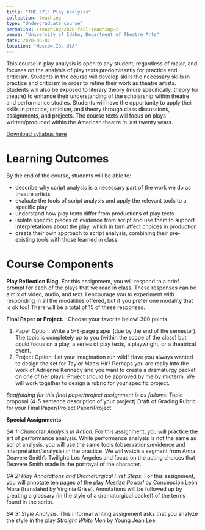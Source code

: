```yaml
---
title: "THE 371: Play Analysis"
collection: teaching
type: "Undergraduate course"
permalink: /teaching/2020-fall-teaching-2
venue: "University of Idaho, Department of Theatre Arts"
date: 2020-08-01
location: "Moscow,ID, USA"
---
```


This course in play analysis is open to any student, regardless of major, and focuses on the analysis of play texts predominantly for practice and criticism. Students in the course will develop skills the necessary skills in practice and criticism in order to refine their work as theatre artists. Students will also be exposed to literary theory (more specifically, theory for theatre) to enhance their understanding of the scholarship within theatre and performance studies. Students will have the opportunity to apply their skills in practice, criticism, and theory through class discussions, assignments, and projects. The course texts will focus on plays written/produced within the American theatre in last twenty years. 

[Download syllabus here](http://sarahfocam.github.io/files/the371playanalysisf20.pdf)


Learning Outcomes
======
By the end of the course, students will be able to: 
- describe why script analysis is a necessary part of the work we do as theatre artists
- evaluate the tools of script analysis and apply the relevant tools to a specific play
- understand how play texts differ from productions of play texts
- isolate specific pieces of evidence from script and use them to support interpretations about the play, which in turn affect choices in production 
- create their own approach to script analysis, combining their pre-existing tools with those learned in class. 


Course Components
======
**Play Reflection Blog.** For this assignment, you will respond to a brief prompt for each of the plays that we read in class. These responses can be a mix of video, audio, and text. I encourage you to experiment with responding in all the modalities offered, but if you prefer one modality that is ok too! There will be a total of 15 of these responses. 

**Final Paper or Project.** –Choose your favorite below! 300 points. 
1.	Paper Option: Write a 5-8-page paper (due by the end of the semester). The topic is completely up to you (within the scope of the class) but could focus on a play, a series of play texts, a playwright, or a theatrical event.
2.	Project Option: Let your imagination run wild! Have you always wanted to design the set for Taylor Mac’s Hir? Perhaps you are really into the work of Adrienne Kennedy and you want to create a dramaturgy packet on one of her plays. Project should be approved by me by midterm. We will work together to design a rubric for your specific project.

*Scaffolding for this final paper/project assignment is as follows:* 
    Topic proposal (4-5 sentence description of your project) 
	Draft of Grading Rubric for your Final Paper/Project 
	Paper/Project 

**Special Assignments** 

*SA 1: Character Analysis in Action.* For this assignment, you will practice the art of performance analysis. While performance analysis is not the same as script analysis, you will use the same tools (observations/evidence and interpretation/analysis) in the practice. We will watch a segment from Anna Deavere Smith’s Twilight: Los Angeles and focus on the acting choices that Deavere Smith made in the portrayal of the character.

*SA 2: Play Annotations and Dramaturgical First Steps.* For this assignment, you will annotate ten pages of the play *Mestiza Power!* by Concepción León Mora (translated by Virginia Grise). Annotations will be followed up by creating a glossary (in the style of a dramaturgical packet) of the terms found in the script. 

*SA 3: Style Analysis.* This informal writing assignment asks that you analyze the style in the play *Straight White Men* by Young Jean Lee.
